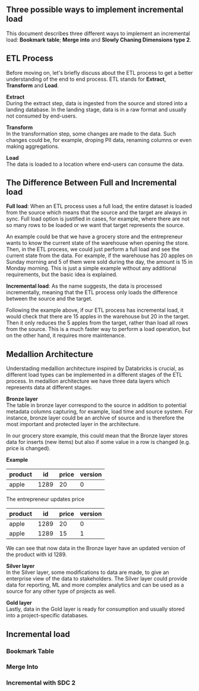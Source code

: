 ## Three possible ways to implement incremental load

This document describes three different ways to implement an incremental load: **Bookmark table**; **Merge into** and **Slowly Chaning Dimensions type 2**.

## ETL Process
Before moving on, let's briefly discuss about the ETL process to get a better understanding of the end to end process. ETL stands for **Extract**, **Transform** and **Load**. 

**Extract** \
During the extract step, data is ingested from the source and stored into a landing database. In the landing stage, data is in a raw format and usually not consumed by end-users. 

**Transform** \
In the transformation step, some changes are made to the data. Such changes could be, for example, droping PII data, renaming columns or even making aggregations. 

**Load** \
The data is loaded to a location where end-users can consume the data. 

## The Difference Between Full and Incremental load
**Full load**: When an ETL process uses a full load, the entire dataset is loaded from the source which means that the source and the target are always in sync. Full load option is justified in cases, for example, where there are not so many rows to be loaded or we want that target represents the source.

An example could be that we have a grocery store and the entrepreneur wants to know the current state of the warehouse when opening the store. Then, in the ETL process, we could just perform a full load and see the current state from the data. For example, if the warehouse has 20 apples on Sunday morning and 5 of them were sold during the day, the amount is 15 in Monday morning. This is just a simple example without any additional requirements, but the basic idea is explained. 

**Incremental load**: As the name suggests, the data is processed incrementally, meaning that the ETL process only loads the difference between the source and the target. 

Following the example above, if our ETL process has incremental load, it would check that there are 15 apples in the warehouse but 20 in the target. Then it only reduces the 5 apples from the target, rather than load all rows from the source. This is a much faster way to perform a load operation, but on the other hand, it requires more maintenance.

## Medallion Architecture

Understading medallion architecture inspired by Databricks is crucial, as different load types can be implemented in a different stages of the ETL process. In medallion architecture we have three data layers which represents data at different stages. 

**Bronze layer** \
The table in bronze layer correspond to the source in addition to potential metadata columns capturing, for example, load time and source system. For instance, bronze layer could be an archive of source and is therefore the most important and protected layer in the architecture.

In our grocery store example, this could mean that the Bronze layer stores data for inserts (new items) but also if some value in a row is changed (e.g. price is changed). 

**Example**

| product | id   | price | version |
|---------|------|-------|---------|
| apple   | 1289 | 20    | 0       |

The entrepreneur updates price

| product | id   | price | version |
|---------|------|-------|---------|
| apple   | 1289 | 20    | 0       |
| apple   | 1289 | 15    | 1       |

We can see that now data in the Bronze layer have an updated version of the product with id 1289. 

**Silver layer** \
In the Silver layer, some modifications to data are made, to give an enterprise view of the data to stakeholders. The Silver layer could provide data for reporting, ML and more complex analytics and can be used as a source for any other type of projects as well. 

**Gold layer** \
Lastly, data in the Gold layer is ready for consumption and usually stored into a project-specific databases. 

## Incremental load

### Bookmark Table

### Merge Into

### Incremental with SDC 2


